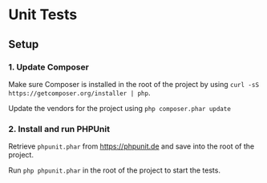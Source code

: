 # Unit Tests

## Setup

### 1. Update Composer
Make sure Composer is installed in the root of the project by using
```curl -sS https://getcomposer.org/installer | php```.

Update the vendors for the project using ```php composer.phar update```

### 2. Install and run PHPUnit
Retrieve ```phpunit.phar``` from https://phpunit.de and save into the root of the project.

Run ```php phpunit.phar``` in the root of the project to start the tests.
